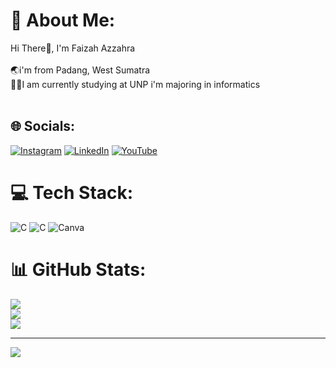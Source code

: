 # 💫 About Me:
Hi There👋, I'm Faizah Azzahra <br><br>🌏i'm from Padang, West Sumatra<br>👩‍💻I am currently studying at UNP i'm majoring in informatics<br><br>


## 🌐 Socials:
[![Instagram](https://img.shields.io/badge/Instagram-%23E4405F.svg?logo=Instagram&logoColor=white)](https://instagram.com/https://www.instagram.com/faizhaazhr) [![LinkedIn](https://img.shields.io/badge/LinkedIn-%230077B5.svg?logo=linkedin&logoColor=white)](https://linkedin.com/in/https://www.linkedin.com/in/faizah-azzahra-579a01259?utm_source=share&utm_campaign=share_via&utm_content=profile&utm_medium=android_app) [![YouTube](https://img.shields.io/badge/YouTube-%23FF0000.svg?logo=YouTube&logoColor=white)](https://youtube.com/@http://www.youtube.com/@faizahazzahra3029) 

# 💻 Tech Stack:
![C](https://img.shields.io/badge/c-%2300599C.svg?style=for-the-badge&logo=c&logoColor=white) ![C](https://img.shields.io/badge/c-%2300599C.svg?style=for-the-badge&logo=c&logoColor=white) ![Canva](https://img.shields.io/badge/Canva-%2300C4CC.svg?style=for-the-badge&logo=Canva&logoColor=white)
# 📊 GitHub Stats:
![](https://github-readme-stats.vercel.app/api?username=faizahazzahra&theme=dark&hide_border=false&include_all_commits=false&count_private=false)<br/>
![](https://github-readme-streak-stats.herokuapp.com/?user=faizahazzahra&theme=dark&hide_border=false)<br/>
![](https://github-readme-stats.vercel.app/api/top-langs/?username=faizahazzahra&theme=dark&hide_border=false&include_all_commits=false&count_private=false&layout=compact)

---
[![](https://visitcount.itsvg.in/api?id=faizahazzahra&icon=0&color=0)](https://visitcount.itsvg.in)

<!-- Proudly created with GPRM ( https://gprm.itsvg.in ) -->

